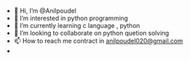 - 👋 Hi, I’m @Anilpoudel
- 👀 I’m interested in python programming
- 🌱 I’m currently learning c language , python 
- 💞️ I’m looking to collaborate on python quetion solving 
- 📫 How to reach me contract in anilpoudel020@gmail.com
- 

<!---
Anilpoudel/Anilpoudel is a ✨ special ✨ repository because its `README.md` (this file) appears on your GitHub profile.
You can click the Preview link to take a look at your changes.
--->

